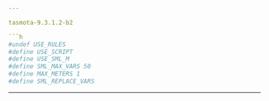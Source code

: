 ```yaml
---

tasmota-9.3.1.2-b2

```h
#undef USE_RULES
#define USE_SCRIPT
#define USE_SML_M
#define SML_MAX_VARS 50
#define MAX_METERS 1
#define SML_REPLACE_VARS
```

---
```

